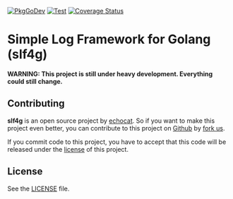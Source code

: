 [![PkgGoDev](https://pkg.go.dev/badge/github.com/echocat/slf4g)](https://pkg.go.dev/github.com/echocat/slf4g)
[![Test](https://github.com/echocat/slf4g/workflows/Test/badge.svg)](https://github.com/echocat/slf4g/actions?query=workflow%3ATest)
[![Coverage Status](https://coveralls.io/repos/github/echocat/slf4g/badge.svg?branch=master)](https://coveralls.io/github/echocat/slf4g?branch=master)

# Simple Log Framework for Golang (slf4g)

**WARNING: This project is still under heavy development. Everything could still
change.**

## Contributing

**slf4g** is an open source project by [echocat](https://echocat.org). So if you
want to make this project even better, you can contribute to this project
on [Github](https://github.com/echocat/kubor)
by [fork us](https://github.com/echocat/slf4g/fork).

If you commit code to this project, you have to accept that this code will be
released under the [license](#license) of this project.

## License

See the [LICENSE](LICENSE) file.